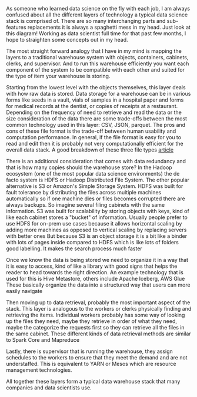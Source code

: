 As someone who learned data science on the fly with each job, I am always confused about all the different layers of technology a typical data science stack is comprised of. 
There are so many interchanging parts and sub-features replacements it is always a spaghetti mess in my head. 
Just look at this diagram! 
Working as data scientist full time for that past few months, I hope to straighten some concepts out in my head.

The most straight forward analogy that I have in my mind is mapping the layers to a traditional warehouse system with objects, containers, cabinets, clerks, and supervisor.
And to run this warehouse efficiently you want each component of the system to be compatible with each other and suited for the type of item your warehouse is storing.

Starting from the lowest level with the objects themselves, this layer deals with how raw data is stored. 
Data storage for a warehouse can be in various forms like seeds in a vault, vials of samples in a hospital paper and forms for medical records at the dentist, or copies of receipts at a restaurant. 
Depending on the frequency of need to retrieve and read the data or the size consideration of the data there are some trade-offs between the most common technology used in this layer: CSV, JSON, parquet. 
The pros and cons of these file format is the trade-off between human usability and computation performance. 
In general, if the file format is easy for you to read and edit then it is probably not very computationally efficient for the overall data stack. 
A good breakdown of these three file types [article](https://luminousmen.com/post/big-data-file-formats)

There is an additional consideration that comes with data redundancy and that is how many copies should the warehouse store? 
In the Hadoop ecosystem (one of the most popular data science environments) the de facto system is HDFS or Hadoop Distributed File System. 
The other popular alternative is S3 or Amazon's Simple Storage System. 
HDFS was built for fault tolerance by distributing the files across multiple machines automatically so if one machine dies or files becomes corrupted there are always backups. 
So imagine several filing cabinets with the same information. 
S3 was built for scalability by storing objects with keys, kind of like each cabinet stores a "bucket" of information.
Usually people prefer to use HDFS for on-prem use cases because it allows horizontal scaling by adding more machines as opposed to vertical scaling by replacing servers with better ones
But because S3 is an object storage it is a bit like a binder with lots of pages inside compared to HDFS which is like lots of folders good labelling. It makes the search process much faster

Once we know the data is being stored we need to organize it in a way that it is easy to access, kind of like a library with good signs that helps the reader to head towards the right direction.
An example technology that is used for this is Hive Metastore, others include Apache Iceberg, AWS Glue
These basically organize the data into a structured way that users can more easily navigate

Then moving up to data retrieval, probably the most important aspect of the stack. 
This layer is analogous to the workers or clerks physically finding and retrieving the items. 
Individual workers probably has some way of looking up the files they need, maybe they retrieve in order of what they need, maybe the categorize the requests first so they can retrieve all the files in the same cabinet. 
These different kinds of data retrieval methods are similar to Spark Core and Mapreduce

Lastly, there is supervisor that is running the warehouse, they assign schedules to the workers to ensure that they meet the demand and are not understaffed.
This is equivalent to YARN or Mesos which are resource management technologies.

All together these layers form a typical data warehouse stack that many companies and data scientists use.